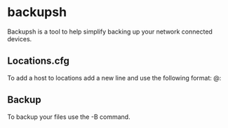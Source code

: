# backupsh
Backupsh is a tool to help simplify backing up your network connected devices.

## Locations.cfg
To add a host to locations add a new line and use the following format:
<user-name>@<ip-add>:<directory>

## Backup
To backup your files use the -B command. 
